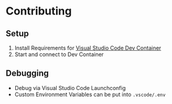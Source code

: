 # Contributing

## Setup

1. Install Requirements for [Visual Studio Code Dev Container](https://code.visualstudio.com/docs/remote/containers)
2. Start and connect to Dev Container

## Debugging

- Debug via Visual Studio Code Launchconfig
- Custom Environment Variables can be put into `.vscode/.env`
